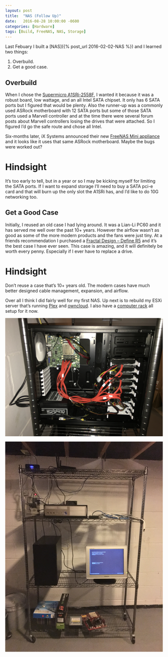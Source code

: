 ```yaml
---
layout: post
title:  "NAS (Follow Up)"
date:   2016-08-28 10:00:00 -0600
categories: [Hardware]
tags: [Build, FreeNAS, NAS, Storage]
---
```


Last Febuary I built a [NAS]({% post_url 2016-02-02-NAS %}) and I learned two things:

1. Overbuild.
1. Get a good case.

## Overbuild

When I chose the [Supermicro A1SRi-2558F](http://www.supermicro.com/products/motherboard/Atom/X10/A1SRi-2558F.cfm), I wanted it because it was a robust board, low wattage, and an all Intel SATA chipset. It only has 6 SATA ports but I figured that would be plenty. Also the runner-up was a commonly used ASRock motherboard with 12 SATA ports but some of those SATA ports used a Marvell controller and at the time there were several forum posts about Marvell controllers losing the drives that were attached. So I figured I’d go the safe route and chose all Intel.

Six-months later, iX Systems announced their new [FreeNAS Mini appliance](https://www.ixsystems.com/freenas-mini/) and it looks like it uses that same ASRock motherboard. Maybe the bugs were worked out?

# Hindsight

It’s too early to tell, but in a year or so I may be kicking myself for limiting the SATA ports. If I want to expand storage I’ll need to buy a SATA pci-e card and that will burn up the only slot the A1SRi has, and I’d like to do 10G networking too.

## Get a Good Case

Initially, I reused an old case I had lying around. It was a Lian-Li PC60 and it has served me well over the past 10+ years. However the airflow wasn’t as good as some of the more modern products and the fans were just tiny. At a friends recommendation I purchased a [Fractal Design – Define R5](http://www.fractal-design.com/home/product/cases/define-series/define-r5-black) and it’s the best case I have ever seen. This case is amazing, and it will definitely be worth every penny. Especially if I ever have to replace a drive.

# Hindsight

Don’t reuse a case that’s 10+ years old. The modern cases have much better designed cable management, expansion, and airflow.

Over all I think I did fairly well for my first NAS. Up next is to rebuild my ESXi server that’s running [Plex](https://plex.tv) and [owncloud](http://owncloud.org/). I also have a [computer rack](https://www.amazon.com/Alera-Complete-Shelving-Caster-Anthracite/dp/B005SG1FE6) all setup for it now.

![pic](/assets/2016/08/img_0127.jpg)

![pic](/assets/2016/08/img_0125.jpg)
